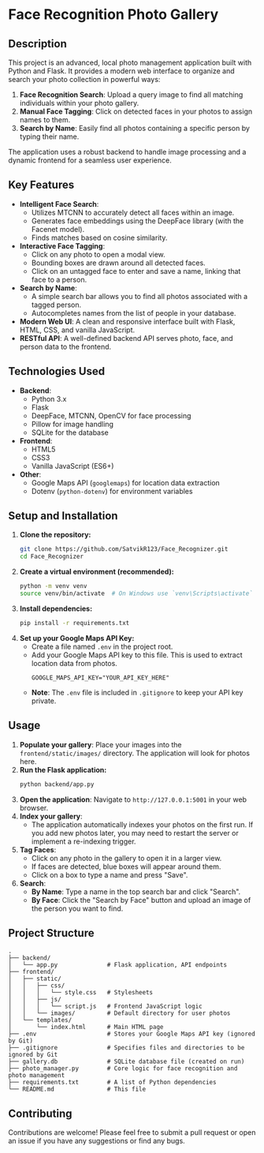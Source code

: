 # Face Recognition Photo Gallery

## Description

This project is an advanced, local photo management application built with Python and Flask. It provides a modern web interface to organize and search your photo collection in powerful ways:

1.  **Face Recognition Search**: Upload a query image to find all matching individuals within your photo gallery.
2.  **Manual Face Tagging**: Click on detected faces in your photos to assign names to them.
3.  **Search by Name**: Easily find all photos containing a specific person by typing their name.

The application uses a robust backend to handle image processing and a dynamic frontend for a seamless user experience.

## Key Features

- **Intelligent Face Search**:
    - Utilizes MTCNN to accurately detect all faces within an image.
    - Generates face embeddings using the DeepFace library (with the Facenet model).
    - Finds matches based on cosine similarity.
- **Interactive Face Tagging**:
    - Click on any photo to open a modal view.
    - Bounding boxes are drawn around all detected faces.
    - Click on an untagged face to enter and save a name, linking that face to a person.
- **Search by Name**:
    - A simple search bar allows you to find all photos associated with a tagged person.
    - Autocompletes names from the list of people in your database.
- **Modern Web UI**: A clean and responsive interface built with Flask, HTML, CSS, and vanilla JavaScript.
- **RESTful API**: A well-defined backend API serves photo, face, and person data to the frontend.

## Technologies Used

- **Backend**:
    - Python 3.x
    - Flask
    - DeepFace, MTCNN, OpenCV for face processing
    - Pillow for image handling
    - SQLite for the database
- **Frontend**:
    - HTML5
    - CSS3
    - Vanilla JavaScript (ES6+)
- **Other**:
    - Google Maps API (`googlemaps`) for location data extraction
    - Dotenv (`python-dotenv`) for environment variables

## Setup and Installation

1.  **Clone the repository:**
    ```bash
    git clone https://github.com/SatvikR123/Face_Recognizer.git
    cd Face_Recognizer
    ```
2.  **Create a virtual environment (recommended):**
    ```bash
    python -m venv venv
    source venv/bin/activate  # On Windows use `venv\Scripts\activate`
    ```
3.  **Install dependencies:**
    ```bash
    pip install -r requirements.txt
    ```
4.  **Set up your Google Maps API Key:**
    - Create a file named `.env` in the project root.
    - Add your Google Maps API key to this file. This is used to extract location data from photos.
      ```
      GOOGLE_MAPS_API_KEY="YOUR_API_KEY_HERE"
      ```
    - **Note**: The `.env` file is included in `.gitignore` to keep your API key private.

## Usage

1.  **Populate your gallery**: Place your images into the `frontend/static/images/` directory. The application will look for photos here.
2.  **Run the Flask application:**
    ```bash
    python backend/app.py
    ```
3.  **Open the application**: Navigate to `http://127.0.0.1:5001` in your web browser.
4.  **Index your gallery**:
    - The application automatically indexes your photos on the first run. If you add new photos later, you may need to restart the server or implement a re-indexing trigger.
5.  **Tag Faces**:
    - Click on any photo in the gallery to open it in a larger view.
    - If faces are detected, blue boxes will appear around them.
    - Click on a box to type a name and press "Save".
6.  **Search**:
    - **By Name**: Type a name in the top search bar and click "Search".
    - **By Face**: Click the "Search by Face" button and upload an image of the person you want to find.

## Project Structure

```
.
├── backend/
│   └── app.py              # Flask application, API endpoints
├── frontend/
│   ├── static/
│   │   ├── css/
│   │   │   └── style.css   # Stylesheets
│   │   ├── js/
│   │   │   └── script.js   # Frontend JavaScript logic
│   │   └── images/         # Default directory for user photos
│   └── templates/
│       └── index.html      # Main HTML page
├── .env                    # Stores your Google Maps API key (ignored by Git)
├── .gitignore              # Specifies files and directories to be ignored by Git
├── gallery.db              # SQLite database file (created on run)
├── photo_manager.py        # Core logic for face recognition and photo management
├── requirements.txt        # A list of Python dependencies
└── README.md               # This file
```

## Contributing

Contributions are welcome! Please feel free to submit a pull request or open an issue if you have any suggestions or find any bugs.

